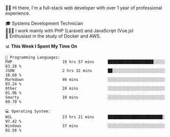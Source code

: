 🧑🏻 Hi there, I'm a full-stack web developer with over 1 year of professional experience.

🎓 Systems Development Technician<br/>
🧑🏻‍💻 I work mainly with PHP (Laravel) and JavaScript (Vue.js)<br/>
📘 Enthusiast in the study of Docker and AWS.<br/>

<!--START_SECTION:waka-->
📊 **This Week I Spent My Time On** 

```text
💬 Programming Languages: 
PHP                      19 hrs 57 mins      ████████████████████░░░░░   83.28 % 
JSON                     2 hrs 32 mins       ██░░░░░░░░░░░░░░░░░░░░░░░   10.60 % 
Markdown                 46 mins             ░░░░░░░░░░░░░░░░░░░░░░░░░   03.24 % 
Other                    28 mins             ░░░░░░░░░░░░░░░░░░░░░░░░░   01.96 % 
Smarty                   10 mins             ░░░░░░░░░░░░░░░░░░░░░░░░░   00.70 % 

💻 Operating System: 
WSL                      23 hrs 21 mins      ████████████████████████░   97.42 % 
Windows                  37 mins             ░░░░░░░░░░░░░░░░░░░░░░░░░   02.58 % 

```


<!--END_SECTION:waka-->
